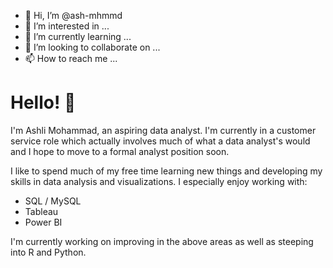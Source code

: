 - 👋 Hi, I’m @ash-mhmmd
- 👀 I’m interested in ...
- 🌱 I’m currently learning ...
- 💞️ I’m looking to collaborate on ...
- 📫 How to reach me ...

<!---
ash-mhmmd/ash-mhmmd is a ✨ special ✨ repository because its `README.md` (this file) appears on your GitHub profile.
You can click the Preview link to take a look at your changes.
--->

# Hello! 👋
I'm Ashli Mohammad, an aspiring data analyst. I'm currently in a customer service role which actually involves much of what a data analyst's would and I hope to move to a formal analyst position soon.

I like to spend much of my free time learning new things and developing my skills in data analysis and visualizations. I especially enjoy working with:
* SQL / MySQL
* Tableau
* Power BI

I'm currently working on improving in the above areas as well as steeping into R and Python.
